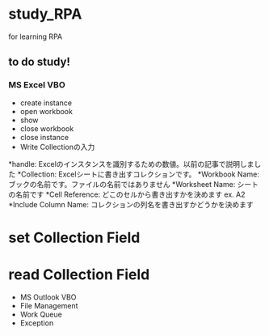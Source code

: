 # study_RPA
for learning RPA
## to do study!
### MS Excel VBO
 - create instance
 - open workbook  
 - show
 - close workbook
 - close instance
 - Write Collectionの入力
 
*handle: Excelのインスタンスを識別するための数値。以前の記事で説明しました
*Collection: Excelシートに書き出すコレクションです。
*Workbook Name: ブックの名前です。ファイルの名前ではありません
*Worksheet Name: シートの名前です 
*Cell Reference: どこのセルから書き出すかを決めます ex. A2
*Include Column Name: コレクションの列名を書き出すかどうかを決めます
 # set Collection Field
 # read Collection Field
 
- MS Outlook VBO 
- File Management
- Work Queue 
- Exception 
